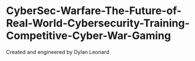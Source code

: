 # CyberSec-Warfare-The-Future-of-Real-World-Cybersecurity-Training-Competitive-Cyber-War-Gaming
Created and engineered by Dylan Leonard
